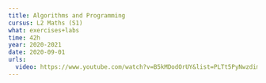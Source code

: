 ```yaml
---
title: Algorithms and Programming
cursus: L2 Maths (S1)
what: exercises+labs
time: 42h
year: 2020-2021
date: 2020-09-01
urls:
  video: https://www.youtube.com/watch?v=B5kMDodOrUY&list=PLTt5PyNwzdimzZbFSoz1QHMOdo8hfhIgC
---
```

